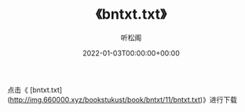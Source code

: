 ﻿---
title:  《bntxt.txt》
date:   2022-01-03T00:00:00+00:00
author: 听松阁
layout: post
permalink: /bntxt/
categories: 小说
tags: [小说]
---

点击《 [bntxt.txt](<a href="http://img.660000.xyz/bookstukust/book/bntxt/11/bntxt.txt)" target=_blank>http://img.660000.xyz/bookstukust/book/bntxt/11/bntxt.txt)》进行下载